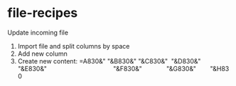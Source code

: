 # file-recipes

Update incoming file
1. Import file and split columns by space
2. Add new column 
3. Create new content:
=A830&" "&B830&" "&C830&"  "&D830&" "&E830&"                                      "&F830&"              "&G830&"        "&H830
